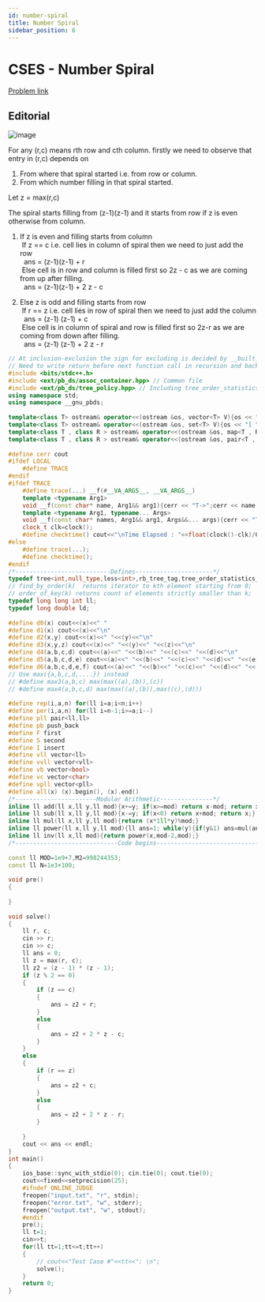 ```yaml
---
id: number-spiral
title: Number Spiral
sidebar_position: 6
---
```


# CSES - Number Spiral

[Problem link](https://cses.fi/problemset/task/1071/)

## Editorial

![image](https://i2.paste.pics/48c4515899d90b52d07eb19b2e437964.png)

For any (r,c) means rth row and cth column. firstly we need to observe that entry in (r,c) depends on 
1. From where that spiral started i.e. from row or column.
2. From which number filling in that spiral started.<br/>

Let z = max(r,c)<br/>

The spiral starts filling from (z-1)(z-1) and it starts from row if z is even otherwise from column.<br/>

1. If z is even and filling starts from column<br/>
    &nbsp;If z == c i.e. cell lies in column of spiral then we need to just add the row<br/>
      &nbsp;&nbsp;ans = (z-1)(z-1) + r<br/>
    &nbsp;Else cell is in row and column is filled first so 2z - c as we are coming from up after filling.<br/>
      &nbsp;&nbsp;ans = (z-1)(z-1) + 2 z - c

2. Else z is odd and filling starts from row<br/>
        &nbsp;If r == z i.e. cell lies in row of spiral then we need to just add the column<br/>
            &nbsp;&nbsp;ans = (z-1) (z-1) + c <br/> 
        &nbsp;Else cell is in column of spiral and row is filled first so 2z-r as we are coming from down after filling.<br/>
            &nbsp;&nbsp;ans = (z-1) (z-1) + 2 z - r<br/>
        
```cpp
// At inclusion-exclusion the sign for excluding is decided by __built_in_pop_count on odd add
// Need to write return before next function call in recursion and backtracking
#include <bits/stdc++.h>
#include <ext/pb_ds/assoc_container.hpp> // Common file
#include <ext/pb_ds/tree_policy.hpp> // Including tree_order_statistics_node_update
using namespace std;
using namespace __gnu_pbds;
 
template<class T> ostream& operator<<(ostream &os, vector<T> V){os << "[ "; for(auto v  : V) os << v << " "; return os << " ]";}
template<class T> ostream& operator<<(ostream &os, set<T> V){os << "[ "; for(auto v  : V) os << v << " "; return os << " ]";}
template<class T , class R > ostream& operator<<(ostream &os, map<T , R> V){os << "[ "; for(auto v  : V) os << "(" << v.first << ":" << v.second << ")"; return os << " ]";}
template<class T , class R > ostream& operator<<(ostream &os, pair<T , R> V){return os << "(" << V.first << "," << V.second << ")";}
 
#define cerr cout
#ifdef LOCAL
    #define TRACE
#endif
#ifdef TRACE
    #define trace(...) __f(#__VA_ARGS__, __VA_ARGS__)
    template <typename Arg1>
    void __f(const char* name, Arg1&& arg1){cerr << "T->";cerr << name << " : " << arg1 << endl;}
    template <typename Arg1, typename... Args>
    void __f(const char* names, Arg1&& arg1, Args&&... args){cerr << "T->";const char* comma = strchr(names + 1, ','); cerr.write(names, comma - names) << " : " << arg1<<" | "; __f(comma+1, args...);}
    clock_t clk=clock();
    #define checktime() cout<<"\nTime Elapsed : "<<float(clock()-clk)/CLOCKS_PER_SEC<<endl
#else
    #define trace(...);
    #define checktime();
#endif
/*---------------------------Defines----------------------*/
typedef tree<int,null_type,less<int>,rb_tree_tag,tree_order_statistics_node_update> ordered_set;
// find_by_order(k)  returns iterator to kth element starting from 0;
// order_of_key(k) returns count of elements strictly smaller than k;
typedef long long int ll;
typedef long double ld;
 
#define d0(x) cout<<(x)<<" "
#define d1(x) cout<<(x)<<"\n"
#define d2(x,y) cout<<(x)<<" "<<(y)<<"\n"
#define d3(x,y,z) cout<<(x)<<" "<<(y)<<" "<<(z)<<"\n"
#define d4(a,b,c,d) cout<<(a)<<" "<<(b)<<" "<<(c)<<" "<<(d)<<"\n"
#define d5(a,b,c,d,e) cout<<(a)<<" "<<(b)<<" "<<(c)<<" "<<(d)<<" "<<(e)<<"\n"
#define d6(a,b,c,d,e,f) cout<<(a)<<" "<<(b)<<" "<<(c)<<" "<<(d)<<" "<<(e)<<" "<<(f)<<"\n"
// Use max({a,b,c,d,....}) instead
// #define max3(a,b,c) max(max((a),(b)),(c))
// #define max4(a,b,c,d) max(max((a),(b)),max((c),(d)))
 
#define rep(i,a,n) for(ll i=a;i<n;i++)
#define per(i,a,n) for(ll i=n-1;i>=a;i--)
#define pll pair<ll,ll>
#define pb push_back
#define F first
#define S second
#define I insert
#define vll vector<ll>
#define vvll vector<vll>
#define vb vector<bool>
#define vc vector<char>
#define vpll vector<pll>
#define all(x) (x).begin(), (x).end()
/*-----------------------Modular Arithmetic---------------*/
inline ll add(ll x,ll y,ll mod){x+=y; if(x>=mod) return x-mod; return x;}
inline ll sub(ll x,ll y,ll mod){x-=y; if(x<0) return x+mod; return x;}
inline ll mul(ll x,ll y,ll mod){return (x*1ll*y)%mod;}
inline ll power(ll x,ll y,ll mod){ll ans=1; while(y){if(y&1) ans=mul(ans,x,mod); x=mul(x,x,mod); y>>=1;} return ans;}
inline ll inv(ll x,ll mod){return power(x,mod-2,mod);}
/*-----------------------------Code begins----------------------------------*/
 
const ll MOD=1e9+7,M2=998244353;
const ll N=1e3+100;
 
void pre()
{
    
}
 
void solve()
{
    ll r, c;
    cin >> r;
    cin >> c;
    ll ans = 0;
    ll z = max(r, c);
    ll z2 = (z - 1) * (z - 1);
    if (z % 2 == 0)
    {
        if (z == c)
        {
            ans = z2 + r;
        }
        else
        {
            ans = z2 + 2 * z - c;
        }
    }
    else 
    {
        if (r == z)
        {
            ans = z2 + c;
        }
        else
        {
            ans = z2 + 2 * z - r;
        }
 
    }
    cout << ans << endl;
}
int main()
{
    ios_base::sync_with_stdio(0); cin.tie(0); cout.tie(0);
    cout<<fixed<<setprecision(25);
    #ifndef ONLINE_JUDGE
    freopen("input.txt", "r", stdin);
    freopen("error.txt", "w", stderr); 
    freopen("output.txt", "w", stdout);
    #endif
    pre();
    ll t=1;
    cin>>t;
    for(ll tt=1;tt<=t;tt++)
    {
        // cout<<"Test Case #"<<tt<<": \n";
        solve();
    }
    return 0;
}
```

